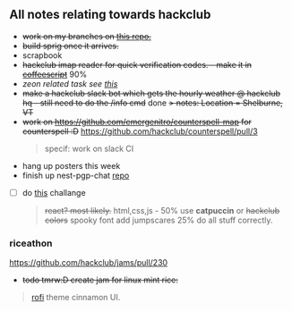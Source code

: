## All notes relating towards hackclub

- ~~work on my branches on [this repo.](https://github.com/OtterCodes101/programmer-socks-ysws)~~
- ~~build sprig once it arrives.~~
- scrapbook
- ~~hackclub imap reader for quick verification codes. - make it in [coffeescript](https://coffeescript.org/)~~ 90%
- _zeon related task see [this](./zeon.md)_
- ~~make a hackclub slack bot which gets the hourly weather @ hackclub hq - still need to do the /info cmd~~ done
  ~~> notes: Location = Shelburne, VT~~
- ~~work on https://github.com/emergenitro/counterspell-map for counterspell :D~~ https://github.com/hackclub/counterspell/pull/3
  > specif: work on slack CI
- hang up posters this week
- finish up nest-pgp-chat [repo](https://git.hackclub.app/neon/nest-pgp-chat)
- [ ] do [this](https://manor.hackclub.com/) challange
  > ~~react? most likely.~~ html,css,js - 50%
  > use **catpuccin** or ~~hackclub colors~~
  > spooky font
  > add jumpscares 25%
  > do all stuff correctly.

### riceathon
https://github.com/hackclub/jams/pull/230
- ~~todo tmrw:D
  create jam for linux mint rice:~~ 
> [rofi](https://github.com/catppuccin/rofi)
> theme cinnamon UI.
